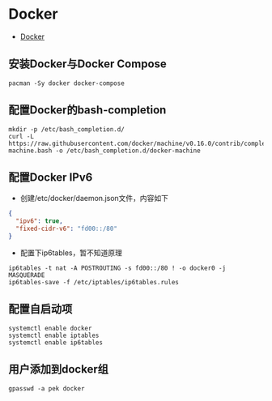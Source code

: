 # Docker

* [Docker](https://wiki.archlinux.org/index.php/Docker)

## 安装Docker与Docker Compose

```shell
pacman -Sy docker docker-compose
```

## 配置Docker的bash-completion

```shell
mkdir -p /etc/bash_completion.d/
curl -L https://raw.githubusercontent.com/docker/machine/v0.16.0/contrib/completion/bash/docker-machine.bash -o /etc/bash_completion.d/docker-machine
```

## 配置Docker IPv6

* 创建/etc/docker/daemon.json文件，内容如下

```json
{
  "ipv6": true,
  "fixed-cidr-v6": "fd00::/80"
}
```

* 配置下ip6tables，暂不知道原理

```shell
ip6tables -t nat -A POSTROUTING -s fd00::/80 ! -o docker0 -j MASQUERADE
ip6tables-save -f /etc/iptables/ip6tables.rules
```

## 配置自启动项

```shell
systemctl enable docker
systemctl enable iptables
systemctl enable ip6tables
```

## 用户添加到docker组

```shell
gpasswd -a pek docker
```
